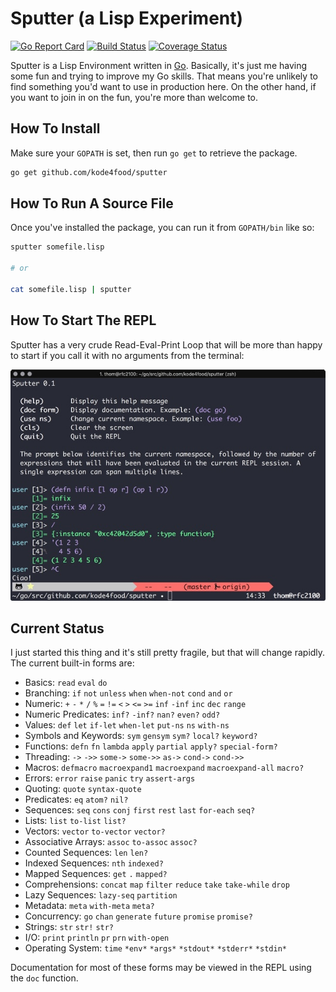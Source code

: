 # Sputter (a Lisp Experiment)
[![Go Report Card](https://goreportcard.com/badge/github.com/kode4food/sputter)](https://goreportcard.com/report/github.com/kode4food/sputter) [![Build Status](https://travis-ci.org/kode4food/sputter.svg?branch=master)](https://travis-ci.org/kode4food/sputter) [![Coverage Status](https://coveralls.io/repos/github/kode4food/sputter/badge.svg?branch=master)](https://coveralls.io/github/kode4food/sputter?branch=master)

Sputter is a Lisp Environment written in [Go](https://golang.org/).
Basically, it's just me having some fun and trying to improve my Go skills.
That means you're unlikely to find something you'd want to use in production
here. On the other hand, if you want to join in on the fun, you're more than
welcome to.

## How To Install
Make sure your `GOPATH` is set, then run `go get` to retrieve the package.

```bash
go get github.com/kode4food/sputter
```

## How To Run A Source File
Once you've installed the package, you can run it from `GOPATH/bin` like so:

```bash
sputter somefile.lisp

# or

cat somefile.lisp | sputter
```

## How To Start The REPL
Sputter has a very crude Read-Eval-Print Loop that will be more than happy
to start if you call it with no arguments from the terminal:

<img src="docs/img/repl.jpeg" />

## Current Status
I just started this thing and it's still pretty fragile, but that will
change rapidly. The current built-in forms are:

  * Basics: `read` `eval` `do`
  * Branching: `if` `not` `unless` `when` `when-not` `cond` `and` `or`
  * Numeric: `+` `-` `*` `/` `%` `=` `!=` `<` `>` `<=` `>=` `inf` `-inf` `inc` `dec` `range`
  * Numeric Predicates: `inf?` `-inf?` `nan?` `even?` `odd?`
  * Values: `def` `let` `if-let` `when-let` `put-ns` `ns` `with-ns`
  * Symbols and Keywords: `sym` `gensym` `sym?` `local?` `keyword?`
  * Functions: `defn` `fn` `lambda` `apply` `partial` `apply?` `special-form?`
  * Threading: `->` `->>` `some->` `some->>` `as->` `cond->` `cond->>`
  * Macros: `defmacro` `macroexpand1` `macroexpand` `macroexpand-all` `macro?`
  * Errors: `error` `raise` `panic` `try` `assert-args`
  * Quoting: `quote` `syntax-quote`
  * Predicates: `eq` `atom?` `nil?`
  * Sequences: `seq` `cons` `conj` `first` `rest` `last` `for-each` `seq?`
  * Lists: `list` `to-list` `list?`
  * Vectors: `vector` `to-vector` `vector?`
  * Associative Arrays: `assoc` `to-assoc` `assoc?`
  * Counted Sequences: `len` `len?`
  * Indexed Sequences: `nth` `indexed?`
  * Mapped Sequences: `get` `.` `mapped?`
  * Comprehensions: `concat` `map` `filter` `reduce` `take` `take-while` `drop`
  * Lazy Sequences: `lazy-seq` `partition`
  * Metadata: `meta` `with-meta` `meta?`
  * Concurrency: `go` `chan` `generate` `future` `promise` `promise?`
  * Strings: `str` `str!` `str?`
  * I/O: `print` `println` `pr` `prn` `with-open`
  * Operating System: `time` `*env*` `*args*` `*stdout*` `*stderr*` `*stdin*`

Documentation for most of these forms may be viewed in the REPL using the
`doc` function.
